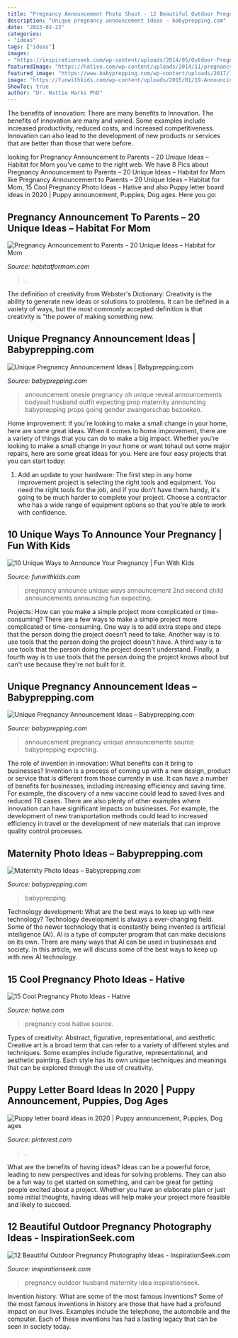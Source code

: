 ```yaml
---
title: "Pregnancy Announcement Photo Shoot - 12 Beautiful Outdoor Pregnancy Photography Ideas"
description: "Unique pregnancy announcement ideas – babyprepping.com"
date: "2023-02-23"
categories:
- "ideas"
tags: ["ideas"]
images:
- "https://inspirationseek.com/wp-content/uploads/2014/05/Outdoor-Pregnancy-Photography-Ideas-with-Husband.jpg"
featuredImage: "https://hative.com/wp-content/uploads/2014/11/pregnancy-photo-ideas/10-cool-pregnancy-photo-ideas.jpg"
featured_image: "https://www.babyprepping.com/wp-content/uploads/2017/11/53858cd398b9a174d6e4d7d4c00a1246.jpg"
image: "https://funwithkids.com/wp-content/uploads/2015/01/19-Announcing-Your-Second-Child.jpg"
ShowToc: true
author: "Dr. Hattie Marks PhD"
---
```



The benefits of innovation: There are many benefits to Innovation.
The benefits of innovation are many and varied. Some examples include increased productivity, reduced costs, and increased competitiveness. Innovation can also lead to the development of new products or services that are better than those that were before.

	

		
looking for Pregnancy Announcement to Parents – 20 Unique Ideas – Habitat for Mom you've came to the right web. We have 8 Pics about Pregnancy Announcement to Parents – 20 Unique Ideas – Habitat for Mom like Pregnancy Announcement to Parents – 20 Unique Ideas – Habitat for Mom, 15 Cool Pregnancy Photo Ideas - Hative and also Puppy letter board ideas in 2020 | Puppy announcement, Puppies, Dog ages. Here you go:
		
    
## Pregnancy Announcement To Parents – 20 Unique Ideas – Habitat For Mom

<img loading=lazy src="https://habitatformom.com/wp-content/uploads/2020/04/il_794xN.2258392602_hpyo-min-768x758.jpg" onerror="this.onerror=null;this.src='https://tse2.mm.bing.net/th?id=OIP.W0YFTGGTbFON2YXspu7WMQHaHT&amp;pid=15.1';" alt="Pregnancy Announcement to Parents – 20 Unique Ideas – Habitat for Mom">

_Source: habitatformom.com_

>. 

	

The definition of creativity from Webster's Dictionary:
Creativity is the ability to generate new ideas or solutions to problems. It can be defined in a variety of ways, but the most commonly accepted definition is that creativity is "the power of making something new.

    
## Unique Pregnancy Announcement Ideas | Babyprepping.com

<img loading=lazy src="https://www.babyprepping.com/wp-content/uploads/2018/01/a0d890872654ed8a08ed0c6f411249f9.jpg" onerror="this.onerror=null;this.src='https://tse2.mm.bing.net/th?id=OIP.rkkhdN1g9fuZHy859JbqZgHaHa&amp;pid=15.1';" alt="Unique Pregnancy Announcement Ideas | Babyprepping.com">

_Source: babyprepping.com_

>announcement onesie pregnancy oh unique reveal announcements bodysuit husband outfit expecting prop maternity announcing babyprepping props going gender zwangerschap bezoeken. 

	

Home improvement: If you're looking to make a small change in your home, here are some great ideas.
When it comes to home improvement, there are a variety of things that you can do to make a big impact. Whether you're looking to make a small change in your home or want tohaul out some major repairs, here are some great ideas for you. Here are four easy projects that you can start today:
1) Add an update to your hardware: The first step in any home improvement project is selecting the right tools and equipment. You need the right tools for the job, and if you don't have them handy, it's going to be much harder to complete your project. Choose a contractor who has a wide range of equipment options so that you're able to work with confidence.

    
## 10 Unique Ways To Announce Your Pregnancy | Fun With Kids

<img loading=lazy src="https://funwithkids.com/wp-content/uploads/2015/01/19-Announcing-Your-Second-Child.jpg" onerror="this.onerror=null;this.src='https://tse3.mm.bing.net/th?id=OIP.PsBtqoogHuOMqrEWnIyoHAAAAA&amp;pid=15.1';" alt="10 Unique Ways to Announce Your Pregnancy | Fun With Kids">

_Source: funwithkids.com_

>pregnancy announce unique ways announcement 2nd second child announcements announcing fun expecting. 

	

Projects: How can you make a simple project more complicated or time-consuming?
There are a few ways to make a simple project more complicated or time-consuming. One way is to add extra steps and steps that the person doing the project doesn't need to take. Another way is to use tools that the person doing the project doesn't have. A third way is to use tools that the person doing the project doesn't understand. Finally, a fourth way is to use tools that the person doing the project knows about but can't use because they're not built for it.

    
## Unique Pregnancy Announcement Ideas – Babyprepping.com

<img loading=lazy src="https://www.babyprepping.com/wp-content/uploads/2018/01/91090c9ba1d511f76cc1ab8a515ac9fe.jpg" onerror="this.onerror=null;this.src='https://tse3.mm.bing.net/th?id=OIP.naf_Y3BO1zDZwGrYljFqKwHaIJ&amp;pid=15.1';" alt="Unique Pregnancy Announcement Ideas – Babyprepping.com">

_Source: babyprepping.com_

>announcement pregnancy unique announcements source babyprepping expecting. 

	

The role of invention in innovation: What benefits can it bring to businesses?
Invention is a process of coming up with a new design, product or service that is different from those currently in use. It can have a number of benefits for businesses, including increasing efficiency and saving time. For example, the discovery of a new vaccine could lead to saved lives and reduced TB cases. There are also plenty of other examples where innovation can have significant impacts on businesses. For example, the development of new transportation methods could lead to increased efficiency in travel or the development of new materials that can improve quality control processes.

    
## Maternity Photo Ideas – Babyprepping.com

<img loading=lazy src="https://www.babyprepping.com/wp-content/uploads/2017/11/53858cd398b9a174d6e4d7d4c00a1246.jpg" onerror="this.onerror=null;this.src='https://tse2.mm.bing.net/th?id=OIP.nWNrtkoXcapNq_GiDX7KCgHaLH&amp;pid=15.1';" alt="Maternity Photo Ideas – Babyprepping.com">

_Source: babyprepping.com_

>babyprepping. 

	

Technology development: What are the best ways to keep up with new technology?
Technology development is always a ever-changing field. Some of the newer technology that is constantly being invented is artificial intelligence (AI). AI is a type of computer program that can make decisions on its own. There are many ways that AI can be used in businesses and society. In this article, we will discuss some of the best ways to keep up with new AI technology.

    
## 15 Cool Pregnancy Photo Ideas - Hative

<img loading=lazy src="https://hative.com/wp-content/uploads/2014/11/pregnancy-photo-ideas/10-cool-pregnancy-photo-ideas.jpg" onerror="this.onerror=null;this.src='https://tse2.mm.bing.net/th?id=OIP.lLAtw1pcUGdKBSrdUJPWJgHaLH&amp;pid=15.1';" alt="15 Cool Pregnancy Photo Ideas - Hative">

_Source: hative.com_

>pregnancy cool hative source. 

	

Types of creativity: Abstract, figurative, representational, and aesthetic
Creative art is a broad term that can refer to a variety of different styles and techniques. Some examples include figurative, representational, and aesthetic painting. Each style has its own unique techniques and meanings that can be explored through the use of creativity.

    
## Puppy Letter Board Ideas In 2020 | Puppy Announcement, Puppies, Dog Ages

<img loading=lazy src="https://i.pinimg.com/736x/44/50/55/44505502dc23f7bc4a6611c116ed4a6b.jpg" onerror="this.onerror=null;this.src='https://tse1.mm.bing.net/th?id=OIP.THTF8Or4t3OK5HUhHU3JAgHaJQ&amp;pid=15.1';" alt="Puppy letter board ideas in 2020 | Puppy announcement, Puppies, Dog ages">

_Source: pinterest.com_

>. 

	

What are the benefits of having ideas?
Ideas can be a powerful force, leading to new perspectives and ideas for solving problems. They can also be a fun way to get started on something, and can be great for getting people excited about a project. Whether you have an elaborate plan or just some initial thoughts, having ideas will help make your project more feasible and likely to succeed.

    
## 12 Beautiful Outdoor Pregnancy Photography Ideas - InspirationSeek.com

<img loading=lazy src="https://inspirationseek.com/wp-content/uploads/2014/05/Outdoor-Pregnancy-Photography-Ideas-with-Husband.jpg" onerror="this.onerror=null;this.src='https://tse4.mm.bing.net/th?id=OIP.SOimet8oJtISXGoJLJu5JgHaE7&amp;pid=15.1';" alt="12 Beautiful Outdoor Pregnancy Photography Ideas - InspirationSeek.com">

_Source: inspirationseek.com_

>pregnancy outdoor husband maternity idea inspirationseek. 

	

Invention history: What are some of the most famous inventions?
Some of the most famous inventions in history are those that have had a profound impact on our lives. Examples include the telephone, the automobile and the computer. Each of these inventions has had a lasting legacy that can be seen in society today.

